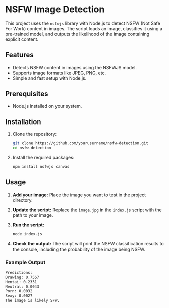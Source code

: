 # NSFW Image Detection

This project uses the `nsfwjs` library with Node.js to detect NSFW (Not Safe For Work) content in images. The script loads an image, classifies it using a pre-trained model, and outputs the likelihood of the image containing explicit content.

## Features

- Detects NSFW content in images using the NSFWJS model.
- Supports image formats like JPEG, PNG, etc.
- Simple and fast setup with Node.js.

## Prerequisites

- Node.js installed on your system.

## Installation

1. Clone the repository:

    ```bash
    git clone https://github.com/yourusername/nsfw-detection.git
    cd nsfw-detection
    ```

2. Install the required packages:

    ```bash
    npm install nsfwjs canvas
    ```

## Usage

1. **Add your image:** Place the image you want to test in the project directory.

2. **Update the script:** Replace the `image.jpg` in the `index.js` script with the path to your image.

3. **Run the script:**

    ```bash
    node index.js
    ```

4. **Check the output:** The script will print the NSFW classification results to the console, including the probability of the image being NSFW.

### Example Output

```bash
Predictions:
Drawing: 0.7567
Hentai: 0.2331
Neutral: 0.0043
Porn: 0.0032
Sexy: 0.0027
The image is likely SFW.
